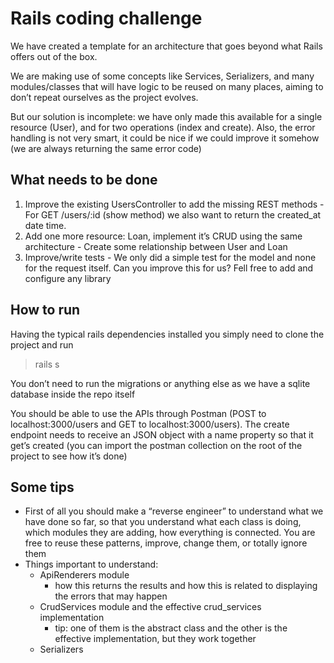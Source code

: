 # Rails coding challenge
We have created a template for an architecture that goes beyond what Rails offers out of the box.

We are making use of some concepts like Services, Serializers, and many modules/classes that will have logic to be reused on many places, aiming to don’t repeat ourselves as the project evolves.

But our solution is incomplete: we have only made this available for a single resource (User), and for two operations (index and create). Also, the error handling is not very smart, it could be nice if we could improve it somehow (we are always returning the same error code)

## What needs to be done
  1. Improve the existing UsersController to add the missing REST methods
    - For GET /users/:id (show method) we also want to return the created_at date time.
  1. Add one more resource: Loan, implement it’s CRUD using the same architecture
    - Create some relationship between User and Loan
  1. Improve/write tests
    - We only did a simple test for the model and none for the request itself. Can you improve this for us? Fell free to add and configure any library

## How to run
Having the typical rails dependencies installed you simply need to clone the project and run

> rails s

You don’t need to run the migrations or anything else as we have a sqlite database inside the repo itself

You should be able to use the APIs through Postman (POST to localhost:3000/users and GET to localhost:3000/users). The create endpoint needs to receive an JSON object with a name property so that it get’s created (you can import the postman collection on the root of the project to see how it’s done)

## Some tips
  - First of all you should make a “reverse engineer” to understand what we have done so far, so that you understand what each class is doing, which modules they are adding, how everything is connected. You are free to reuse these patterns, improve, change them, or totally ignore them
  - Things important to understand:
    - ApiRenderers module
      - how this returns the results and how this is related to displaying the errors that may happen
    - CrudServices module and the effective crud_services implementation
      - tip: one of them is the abstract class and the other is the effective implementation, but they work together
    - Serializers